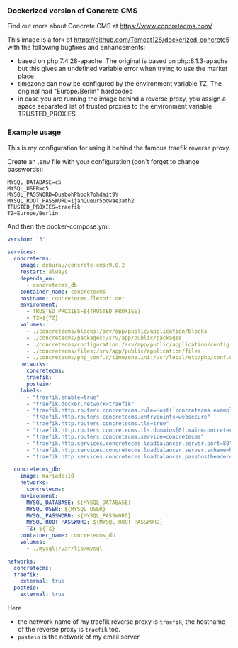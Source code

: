 ### Dockerized version of Concrete CMS

Find out more about Concrete CMS at https://www.concretecms.com/

This image is a fork of https://github.com/Tomcat128/dockerized-concrete5 with the following bugfixes and enhancements:

- based on php:7.4.28-apache. The original is based on php:8.1.3-apache but this gives an undefined variable error when trying to use the market place
- timezone can now be configured by the environment variable TZ. The original had "Europe/Berlin" hardcoded
- in case you are running the image behind a reverse proxy, you assign a space separated list of trusted proxies to the environment variable TRUSTED_PROXIES

### Example usage

This is my configuration for using it behind the famous traefik reverse proxy.

Create an .env file with your configuration (don't forget to change passwords):

```
MYSQL_DATABASE=c5
MYSQL_USER=c5
MYSQL_PASSWORD=DuabohPhook7ohdait9Y
MYSQL_ROOT_PASSWORD=IjahQueur5oowae3ath2
TRUSTED_PROXIES=traefik
TZ=Europe/Berlin
```

And then the docker-compose.yml:

```yaml
version: '3'

services:
  concretecms:
    image: deburau/concrete-cms:9.0.2
    restart: always
    depends_on:
      - concretecms_db
    container_name: concretecms
    hostname: concretecms.flexoft.net
    environment:
      - TRUSTED_PROXIES=${TRUSTED_PROXIES}
      - TZ=${TZ}
    volumes:
      - ./concretecms/blocks:/srv/app/public/application/blocks
      - ./concretecms/packages:/srv/app/public/packages
      - ./concretecms/configuration:/srv/app/public/application/config
      - ./concretecms/files:/srv/app/public/application/files
      - ./concretecms/php_conf.d/timezone.ini:/usr/local/etc/php/conf.d/timezone.ini
    networks:
      concretecms:
      traefik:
      posteio:
    labels:
      - "traefik.enable=true"
      - "traefik.docker.network=traefik"
      - "traefik.http.routers.concretecms.rule=Host(`concretecms.example.com`)"
      - "traefik.http.routers.concretecms.entrypoints=websecure"
      - "traefik.http.routers.concretecms.tls=true"
      - "traefik.http.routers.concretecms.tls.domains[0].main=concretecms.example.com"
      - "traefik.http.routers.concretecms.service=concretecms"
      - "traefik.http.services.concretecms.loadbalancer.server.port=80"
      - "traefik.http.services.concretecms.loadbalancer.server.scheme=http"
      - "traefik.http.services.concretecms.loadbalancer.passhostheader=true"

  concretecms_db:
    image: mariadb:10
    networks:
      concretecms:
    environment:
      MYSQL_DATABASE: ${MYSQL_DATABASE}
      MYSQL_USER: ${MYSQL_USER}
      MYSQL_PASSWORD: ${MYSQL_PASSWORD}
      MYSQL_ROOT_PASSWORD: ${MYSQL_ROOT_PASSWORD}
      TZ: ${TZ}
    container_name: concretecms_db
    volumes:
      - ./mysql:/var/lib/mysql

networks:
  concretecms:
  traefik:
    external: true
  posteio:
    external: true
```

Here

- the network name of my traefik reverse proxy is `traefik`, the hostname of the reverse proxy is `traefik` too.
- `posteio` is the network of my email server

